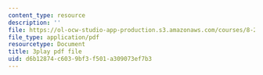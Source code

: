 ```yaml
---
content_type: resource
description: ''
file: https://ol-ocw-studio-app-production.s3.amazonaws.com/courses/8-20-introduction-to-special-relativity-january-iap-2021/d6b12874c6039bf3f501a309073ef7b3_lRSMmxJeaKA.pdf
file_type: application/pdf
resourcetype: Document
title: 3play pdf file
uid: d6b12874-c603-9bf3-f501-a309073ef7b3
---
```

